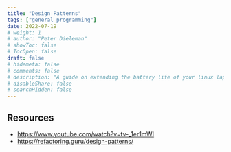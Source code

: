 ```yaml
---
title: "Design Patterns"
tags: ["general programming"]
date: 2022-07-19
# weight: 1
# author: "Peter Dieleman"
# showToc: false
# TocOpen: false
draft: false
# hidemeta: false
# comments: false
# description: "A guide on extending the battery life of your linux laptop"
# disableShare: false
# searchHidden: false
---
```


## Resources

- <https://www.youtube.com/watch?v=tv-_1er1mWI>
- <https://refactoring.guru/design-patterns/>